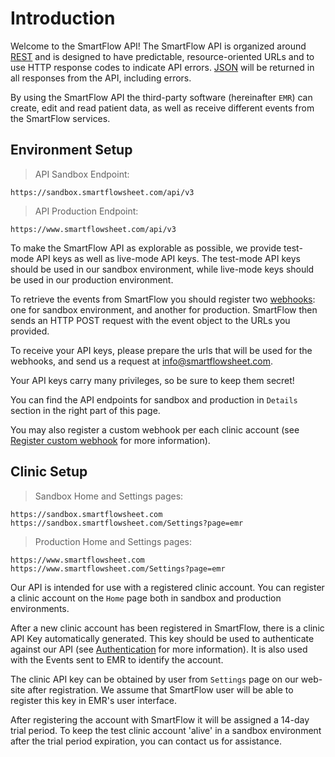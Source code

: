 # Introduction

Welcome to the SmartFlow API! 
The SmartFlow API is organized around [REST](http://en.wikipedia.org/wiki/Representational_State_Transfer) and is designed to have predictable, resource-oriented URLs and to use HTTP response codes to indicate API errors. [JSON](http://www.json.org/) will be returned in all responses from the API, including errors.

By using the SmartFlow API the third-party software (hereinafter `EMR`) can create, edit and read patient data, as well as receive different events from the SmartFlow services.

## Environment Setup

> API Sandbox Endpoint:

```shell
https://sandbox.smartflowsheet.com/api/v3
```

> API Production Endpoint:

```shell
https://www.smartflowsheet.com/api/v3
```

To make the SmartFlow API as explorable as possible, we provide test-mode API keys as well as live-mode API keys. The test-mode API keys should be used in our sandbox environment, while live-mode keys should be used in our production environment. 

To retrieve the events from SmartFlow you should register two [webhooks](http://en.wikipedia.org/wiki/Webhook): one for sandbox environment, and another for production. 
SmartFlow then sends an HTTP POST request with the event object to the URLs you provided.

To receive your API keys, please prepare the urls that will be used for the webhooks, and send us a request at [info@smartflowsheet.com](mailto:info@smartflowsheet.com).

Your API keys carry many privileges, so be sure to keep them secret!

You can find the API endpoints for sandbox and production in `Details` section in the right part of this page.

You may also register a custom webhook per each clinic account (see [Register custom webhook](#register-custom-webhook) for more information). 

## Clinic Setup

> Sandbox Home and Settings pages:

```shell
https://sandbox.smartflowsheet.com
https://sandbox.smartflowsheet.com/Settings?page=emr
```

> Production Home and Settings pages:

```shell
https://www.smartflowsheet.com
https://www.smartflowsheet.com/Settings?page=emr
```

Our API is intended for use with a registered clinic account. You can register a clinic account on the `Home` page both in sandbox and production environments.

After a new clinic account has been registered in SmartFlow, there is a clinic API Key automatically generated. This key should be used to authenticate against our API (see [Authentication](#authentication) for more information). It is also used with the Events sent to EMR to identify the account. 

The clinic API key can be obtained by user from `Settings` page on our web-site after registration. We assume that SmartFlow user will be able to register this key in EMR's user interface.

<aside class="notice">
After registering the account with SmartFlow it will be assigned a 14-day trial period. To keep the test clinic account 'alive' in a sandbox environment after the trial period expiration, you can contact us for assistance.  
</aside>

